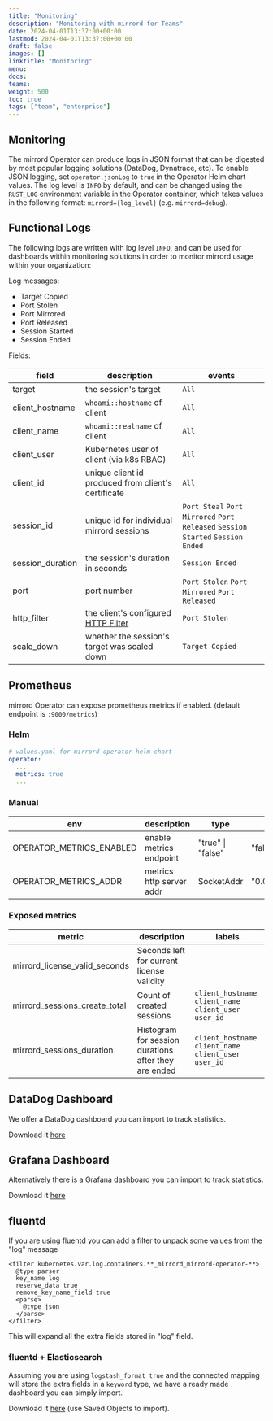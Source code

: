 ```yaml
---
title: "Monitoring"
description: "Monitoring with mirrord for Teams"
date: 2024-04-01T13:37:00+00:00
lastmod: 2024-04-01T13:37:00+00:00
draft: false
images: []
linktitle: "Monitoring"
menu:
docs:
teams:
weight: 500
toc: true
tags: ["team", "enterprise"]
---
```


## Monitoring

The mirrord Operator can produce logs in JSON format that can be digested by most popular logging solutions (DataDog, Dynatrace, etc).
To enable JSON logging, set `operator.jsonLog` to `true` in the Operator Helm chart values.
The log level is `INFO` by default, and can be changed using the `RUST_LOG` environment variable in the Operator container, which takes values in the following format: `mirrord={log_level}` (e.g. `mirrord=debug`).

## Functional Logs

The following logs are written with log level `INFO`, and can be used for dashboards within monitoring solutions in order to monitor mirrord usage within your organization:

Log messages:
- Target Copied
- Port Stolen
- Port Mirrored
- Port Released
- Session Started
- Session Ended

Fields:

|field|description|events|
|---|---|---|
|target|the session's target|`All`|
|client_hostname|`whoami::hostname` of client|`All`|
|client_name|`whoami::realname` of client|`All`|
|client_user|Kubernetes user of client (via k8s RBAC)|`All`|
|client_id|unique client id produced from client's certificate|`All`|
|session_id|unique id for individual mirrord sessions|`Port Steal` `Port Mirrored` `Port Released` `Session Started` `Session Ended`|
|session_duration|the session's duration in seconds|`Session Ended`|
|port|port number|`Port Stolen` `Port Mirrored` `Port Released`|
|http_filter|the client's configured [HTTP Filter](/mirrord/docs/reference/configuration/#feature-network-incoming-http-filter)|`Port Stolen`|
|scale_down|whether the session's target was scaled down|`Target Copied`|


## Prometheus

mirrord Operator can expose prometheus metrics if enabled. (default endpoint is `:9000/metrics`)

### Helm
```yaml
# values.yaml for mirrord-operator helm chart
operator:
  ...
  metrics: true
  ...
```

### Manual
|env|description|type|default|
|---|---|---|---|
|OPERATOR_METRICS_ENABLED|enable metrics endpoint|"true" \| "false"|"false"|
|OPERATOR_METRICS_ADDR|metrics http server addr|SocketAddr|"0.0.0.0:9000"|

### Exposed metrics
|metric|description|labels|
|---|---|---|
|mirrord_license_valid_seconds|Seconds left for current license validity|
|mirrord_sessions_create_total|Count of created sessions|`client_hostname` `client_name` `client_user` `user_id`|
|mirrord_sessions_duration|Histogram for session durations after they are ended|`client_hostname` `client_name` `client_user` `user_id`|

## DataDog Dashboard

We offer a DataDog dashboard you can import to track statistics.

Download it <a href="/datadog/Mirrord_Operator_Dashboard.json" download>here</a>

## Grafana Dashboard

Alternatively there is a Grafana dashboard you can import to track statistics.

Download it <a href="/grafana/Mirrord_Operator_Dashboard.json" download>here</a>


## fluentd

If you are using fluentd you can add a filter to unpack some values from the "log" message

```
<filter kubernetes.var.log.containers.**_mirrord_mirrord-operator-**>
  @type parser
  key_name log
  reserve_data true
  remove_key_name_field true
  <parse>
    @type json
  </parse>
</filter>
```

This will expand all the extra fields stored in "log" field.

### fluentd + Elasticsearch

Assuming you are using `logstash_format true` and the connected mapping will store the extra fields in a `keyword` type, we have a ready made dashboard you can simply import.

Download it <a href="/operator-fluentd-kibana.ndjson" download>here</a> (use Saved Objects to import).
